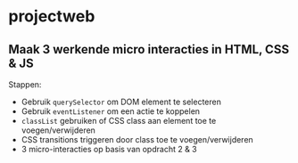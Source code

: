 # projectweb
## Maak 3 werkende micro interacties in HTML, CSS & JS

Stappen:
- Gebruik `querySelector` om DOM element te selecteren
- Gebruik `eventListener` om een actie te koppelen
- `classList` gebruiken of CSS class aan element toe te voegen/verwijderen
- CSS transitions triggeren door class toe te voegen/verwijderen
- 3 micro-interacties op basis van opdracht 2 & 3
